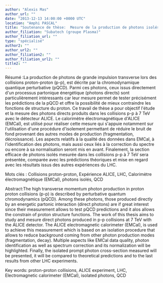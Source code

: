 ```yaml
---
author: "Alexis Mas"
author_url: ""
date: "2013-12-13 14:00:00 +0000 UTC"
location: "Amphi PASCAL"
title: "Soutenance de thèse:  Mesure de la production de photons isolés dans les collisions p-p à 7  TeV avec le détecteur ALICE"
author_filiation: "Subatech (groupe Plasma)"
author_filiation_url: ""
type: "spécialisé"
author2: ""
author_url2: ""
author_filiation2: ""
author_filiation_url2: ""
title2: ""
---
```

Résumé :La production de photons de grande impulsion transverse lors des collisions proton-proton (p-p), est décrite par la chromodynamique quantique perturbative (pQCD). Parmi ces photons, ceux issus directement d'un processus partonique énergétique (photons directs) sont particulièrement intéressants car leur mesure permet de tester précisément les prédictions de la pQCD et offre la possibilité de mieux contraindre les fonctions de structure du proton. Ce travail de thèse a pour objectif l'étude et la mesure des photons directs produits dans les collisions p-p à 7 TeV avec le détecteur ALICE. Le calorimètre électromagnétique d'ALICE (EMCal), est utilisé pour réaliser cette mesure qui s'appuie notamment sur l'utilisation d'une procédure d'isolement permettant de réduire le bruit de fond provenant des autres modes de production (fragmentation, décroissance). Les aspects relatifs à la qualité des données dans EMCal, à l'identification des photons, mais aussi ceux liés à la correction du spectre ou encore à sa normalisation seront mis en avant. Finalement, la section efficace de photons isolés mesurée dans les collisions p-p à 7 TeV sera présentée, comparée avec les prédictions théoriques et mise en regard avec les résultats issus des autres expériences du LHC.

Mots clés : Collisions proton-proton, Expérience ALICE, LHC, Calorimètre électromagnétique (EMCal), photons isolés, QCD

Abstract:The high transverse momentum photon production in proton proton collisions (p-p) is described by perturbative quantum chromodynamics (pQCD). Among these photons, those produced directly by an energetic partonic interaction (direct photons) are if great interest since their measurement allows to test pQCD predictions and it alos allows the constrain of proton structure functions. The work of this thesis aims to study and mesure direct photons produced in p-p collisions at 7 TeV with the ALICE detector. The ALICE electromagnetic calorimeter (EMCal), is used to achieve this measurement which is based on an isolation procedure that allows to reduce background coming from other photon production modes (fragmentation, decay). Multiple aspects like EMCal data quality, photon identification as well as spectrum correction and its normalization will be highlighted. Finally, the isolated prompt photon cross-section measured will be presented, it will be compared to theoretical predictions and to the last results from other LHC experiments.

Key words: proton-proton collisions, ALICE experiment, LHC, Electromagnetic calorimeter (EMCal), isolated photons, QCD

